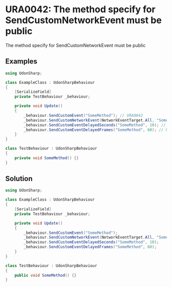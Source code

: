 # URA0042: The method specify for SendCustomNetworkEvent must be public

The method specify for SendCustomNetworkEvent must be public

## Examples

```csharp
using UdonSharp;

class ExampleClass : UdonSharpBehaviour
{
    [SerializeField]
    private TestBehaviour _behaviour;

    private void Update()
    {
        _behaviour.SendCustomEvent("SomeMethod"); // URA0042
        _behaviour.SendCustomNetworkEvent(NetworkEventTarget.All, "SomeMethod"); // URA0042
        _behaviour.SendCustomEventDelayedSeconds("SomeMethod", 10); // URA0042
        _behaviour.SendCustomEventDelayedFrames("SomeMethod", 60); // URA0042
    }
}

class TestBehaviour : UdonSharpBehaviour
{
    private void SomeMethod() {}
}
```

## Solution

```csharp
using UdonSharp;

class ExampleClass : UdonSharpBehaviour
{
    [SerializeField]
    private TestBehaviour _behaviour;

    private void Update()
    {
        _behaviour.SendCustomEvent("SomeMethod");
        _behaviour.SendCustomNetworkEvent(NetworkEventTarget.All, "SomeMethod");
        _behaviour.SendCustomEventDelayedSeconds("SomeMethod", 10);
        _behaviour.SendCustomEventDelayedFrames("SomeMethod", 60);
    }
}

class TestBehaviour : UdonSharpBehaviour
{
    public void SomeMethod() {}
}

```
